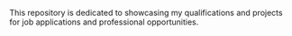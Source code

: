 This repository is dedicated to showcasing my qualifications and projects for job applications and professional opportunities.
